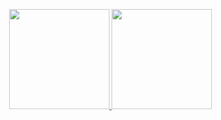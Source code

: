 
<div align="center">
  <a href="https://github.com/maanoel">
  <img height="180em" src="https://github-readme-stats.vercel.app/api?username=maanoel&show_icons=true&theme=highcontrast&include_all_commits=true&count_private=true"/>
  <img height="180em" src="https://github-readme-stats.vercel.app/api/top-langs/?username=maanoel&layout=compact&langs_count=7&theme=highcontrast"/>
</div>
